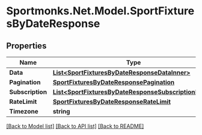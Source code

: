 # Sportmonks.Net.Model.SportFixturesByDateResponse

## Properties

Name | Type | Description | Notes
------------ | ------------- | ------------- | -------------
**Data** | [**List&lt;SportFixturesByDateResponseDataInner&gt;**](SportFixturesByDateResponseDataInner.md) |  | [optional] 
**Pagination** | [**SportFixturesByDateResponsePagination**](SportFixturesByDateResponsePagination.md) |  | [optional] 
**Subscription** | [**List&lt;SportFixturesByDateResponseSubscriptionInner&gt;**](SportFixturesByDateResponseSubscriptionInner.md) |  | [optional] 
**RateLimit** | [**SportFixturesByDateResponseRateLimit**](SportFixturesByDateResponseRateLimit.md) |  | [optional] 
**Timezone** | **string** |  | [optional] 

[[Back to Model list]](../README.md#documentation-for-models) [[Back to API list]](../README.md#documentation-for-api-endpoints) [[Back to README]](../README.md)

